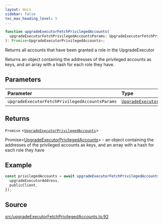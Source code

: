 ```yaml
---
layout: docs
sidebar: false
toc_max_heading_level: 5
---
```


```ts
function upgradeExecutorFetchPrivilegedAccounts(
  upgradeExecutorFetchPrivilegedAccountsParams: UpgradeExecutorFetchPrivilegedAccountsParams,
): Promise<UpgradeExecutorPrivilegedAccounts>;
```

Returns all accounts that have been granted a role in the UpgradeExecutor

Returns an object containing the addresses of the privileged accounts as keys, and an array with a hash for each role they have.

## Parameters

| Parameter                                      | Type                                                                                                              | Description                                                                                                     |
| :--------------------------------------------- | :---------------------------------------------------------------------------------------------------------------- | :-------------------------------------------------------------------------------------------------------------- |
| `upgradeExecutorFetchPrivilegedAccountsParams` | [`UpgradeExecutorFetchPrivilegedAccountsParams`](../type-aliases/UpgradeExecutorFetchPrivilegedAccountsParams.md) | [UpgradeExecutorFetchPrivilegedAccountsParams](../type-aliases/UpgradeExecutorFetchPrivilegedAccountsParams.md) |

## Returns

`Promise` \<[`UpgradeExecutorPrivilegedAccounts`](../type-aliases/UpgradeExecutorPrivilegedAccounts.md)\>

Promise<[UpgradeExecutorPrivilegedAccounts](../type-aliases/UpgradeExecutorPrivilegedAccounts.md)> - an object containing the addresses of the privileged accounts as keys, and an array with a hash for each role they have

## Example

```ts
const privilegedAccounts = await upgradeExecutorFetchPrivilegedAccounts({
  upgradeExecutorAddress,
  publicClient,
});
```

## Source

[src/upgradeExecutorFetchPrivilegedAccounts.ts:92](https://github.com/OffchainLabs/arbitrum-orbit-sdk/blob/9d5595a042e42f7d6b9af10a84816c98ea30f330/src/upgradeExecutorFetchPrivilegedAccounts.ts#L92)

